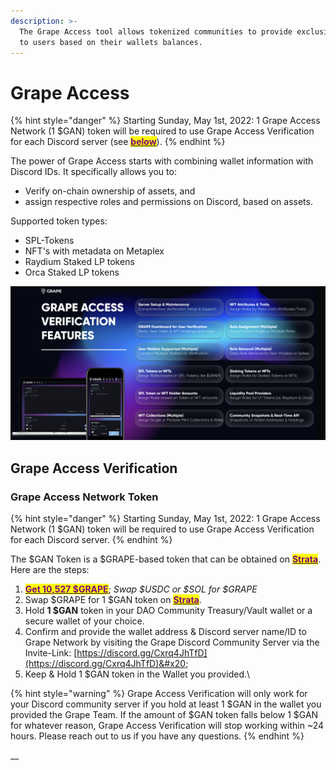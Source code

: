 ```yaml
---
description: >-
  The Grape Access tool allows tokenized communities to provide exclusive access
  to users based on their wallets balances.
---
```


# Grape Access

{% hint style="danger" %}
Starting Sunday, May 1st, 2022: 1 Grape Access Network (1 $GAN) token will be required to use Grape Access Verification for each Discord server (see [<mark style="color:purple;">**below**</mark>](grape-access.md#grape-access-verification)).&#x20;
{% endhint %}

The power of Grape Access starts with combining wallet information with Discord IDs. It specifically allows you to:

* Verify on-chain ownership of assets, and
* assign respective roles and permissions on Discord, based on assets.

Supported token types:

* SPL-Tokens
* NFT's with metadata on Metaplex
* Raydium Staked LP tokens
* Orca Staked LP tokens

![](<../.gitbook/assets/image (3) (1) (1).png>)

## Grape Access Verification

### Grape Access Network Token

{% hint style="danger" %}
Starting Sunday, May 1st, 2022: 1 Grape Access Network (1 $GAN) token will be required to use Grape Access Verification for each Discord server.&#x20;
{% endhint %}

The $GAN Token is a $GRAPE-based token that can be obtained on [<mark style="color:purple;">**Strata**</mark>](https://app.strataprotocol.com/swap/4BF5sVW5wRR56cy9XR8NFDQGDy5oaNEFrCHMuwA9sBPd). Here are the steps:

1. [<mark style="color:purple;">**Get 10,527 $GRAPE**</mark>](https://raydium.io/swap/?inputCurrency=8upjSpvjcdpuzhfR1zriwg5NXkwDruejqNE9WNbPRtyA\&outputCurrency=sol\&inputAmount=10527); _Swap $USDC or $SOL for $GRAPE_
2. Swap $GRAPE for 1 $GAN token on [<mark style="color:purple;">**Strata**</mark>](https://app.strataprotocol.com/swap/4BF5sVW5wRR56cy9XR8NFDQGDy5oaNEFrCHMuwA9sBPd). &#x20;
3. Hold **1 $GAN** token in your DAO Community Treasury/Vault wallet or a secure wallet of your choice.&#x20;
4. Confirm and provide the wallet address & Discord server name/ID to Grape Network by visiting the Grape Discord Community Server via the Invite-Link: [https://discord.gg/Cxrq4JhTfD](https://discord.gg/Cxrq4JhTfD)&#x20;
5. Keep & Hold 1 $GAN token in the Wallet you provided.\


{% hint style="warning" %}
Grape Access Verification will only work for your Discord community server if you hold at least 1 $GAN in the wallet you provided the Grape Team. If the amount of $GAN token falls below 1 $GAN for whatever reason, Grape Access Verification will stop working within \~24 hours. Please reach out to us if you have any questions.
{% endhint %}

__

